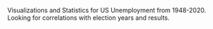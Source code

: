 Visualizations and Statistics for US Unemployment from 1948-2020. Looking for correlations with election years and results.
